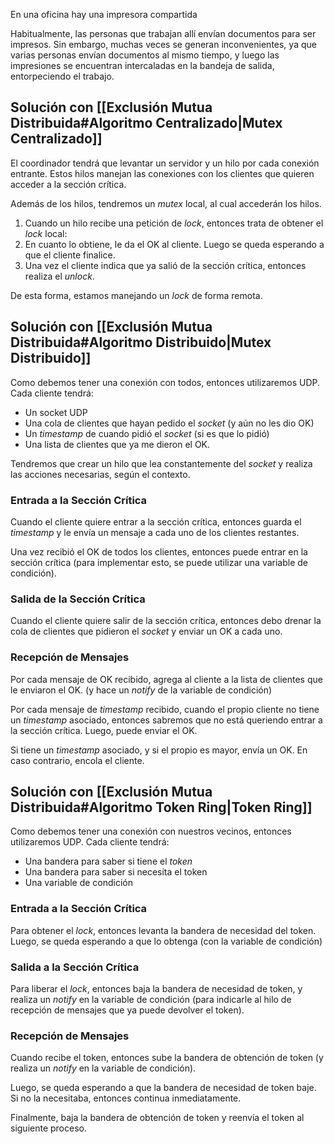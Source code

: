En una oficina hay una impresora compartida

Habitualmente, las personas que trabajan allí envían documentos para ser impresos. Sin embargo, muchas veces se generan inconvenientes, ya que varias personas envían documentos al mismo tiempo, y luego las impresiones se encuentran intercaladas en la bandeja de salida, entorpeciendo el trabajo.

## Solución con [[Exclusión Mutua Distribuida#Algoritmo Centralizado|Mutex Centralizado]]

El coordinador tendrá que levantar un servidor y un hilo por cada conexión entrante. Estos hilos manejan las conexiones con los clientes que quieren acceder a la sección crítica.

Además de los hilos, tendremos un *mutex* local, al cual accederán los hilos.

1. Cuando un hilo recibe una petición de *lock*, entonces trata de obtener el *lock* local:
2. En cuanto lo obtiene, le da el OK al cliente. Luego se queda esperando a que el cliente finalice.
3. Una vez el cliente indica que ya salió de la sección crítica, entonces realiza el *unlock*.

De esta forma, estamos manejando un *lock* de forma remota.

## Solución con [[Exclusión Mutua Distribuida#Algoritmo Distribuido|Mutex Distribuido]]

Como debemos tener una conexión con todos, entonces utilizaremos UDP. Cada cliente tendrá:

- Un socket UDP
- Una cola de clientes que hayan pedido el *socket* (y aún no les dio OK)
- Un *timestamp* de cuando pidió el *socket* (si es que lo pidió)
- Una lista de clientes que ya me dieron el OK.

Tendremos que crear un hilo que lea constantemente del *socket* y realiza las acciones necesarias, según el contexto.

### Entrada a la Sección Crítica

Cuando el cliente quiere entrar a la sección crítica, entonces guarda el *timestamp* y le envía un mensaje a cada uno de los clientes restantes.

Una vez recibió el OK de todos los clientes, entonces puede entrar en la sección crítica (para implementar esto, se puede utilizar una variable de condición).

### Salida de la Sección Crítica

Cuando el cliente quiere salir de la sección crítica, entonces debo drenar la cola de clientes que pidieron el *socket* y enviar un OK a cada uno.

### Recepción de Mensajes

Por cada mensaje de OK recibido, agrega al cliente a la lista de clientes que le enviaron el OK. (y hace un *notify* de la variable de condición)

Por cada mensaje de *timestamp* recibido, cuando el propio cliente no tiene un *timestamp* asociado, entonces sabremos que no está queriendo entrar a la sección crítica. Luego, puede enviar el OK.

Si tiene un *timestamp* asociado, y si el propio es mayor, envía un OK. En caso contrario, encola el cliente.

## Solución con [[Exclusión Mutua Distribuida#Algoritmo Token Ring|Token Ring]]

Como debemos tener una conexión con nuestros vecinos, entonces utilizaremos UDP. Cada cliente tendrá:

- Una bandera para saber si tiene el *token*
- Una bandera para saber si necesita el token
- Una variable de condición

### Entrada a la Sección Crítica

Para obtener el *lock*, entonces levanta la bandera de necesidad del token. Luego, se queda esperando a que lo obtenga (con la variable de condición)

### Salida a la Sección Crítica

Para liberar el *lock*, entonces baja la bandera de necesidad de token, y realiza un *notify* en la variable de condición (para indicarle al hilo de recepción de mensajes que ya puede devolver el token).

### Recepción de Mensajes

Cuando recibe el token, entonces sube la bandera de obtención de token (y realiza un *notify* en la variable de condición).

Luego, se queda esperando a que la bandera de necesidad de token baje. Si no la necesitaba, entonces continua inmediatamente.

Finalmente, baja la bandera de obtención de token y reenvía el token al siguiente proceso.
